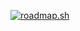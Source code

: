[![roadmap.sh](https://api.roadmap.sh/v1-badge/wide/6467797a410780a6d9b913ea?variant=dark)](https://roadmap.sh)
